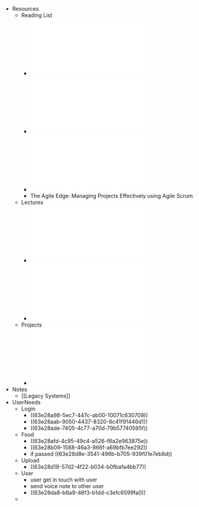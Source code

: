 - Resources
	- Reading List
		- ![Software systems architecture.pdf](../assets/Software_systems_architecture_1675690882326_0.pdf)
		- ![Object-oriented reengineering patterns.pdf](../assets/Object-oriented_reengineering_patterns_1675690890094_0.pdf)
		- ![Working Effectively with Legacy Code.pdf](../assets/Working_Effectively_with_Legacy_Code_1675690900239_0.pdf)
		- The Agile Edge: Managing Projects Effectively using Agile Scrum
	- Lectures
		- ![1_1_Introduction(1).pdf](../assets/1_1_Introduction(1)_1675636442334_0.pdf)
		- ![1_2_LegacySystems.pdf](../assets/1_2_LegacySystems_1675636448532_0.pdf)
	- Projects
		- ![SpareFoodShare.docx.pdf](../assets/SpareFoodShare.docx_1675790974813_0.pdf)
- Notes
	- [[Legacy Systems]]
- UserNeeds
	- Login
		- ((63e28a98-5ec7-447c-ab00-10071c630709))
		- ((63e28aab-9050-4437-8320-8c41f91446d1))
		- ((63e28ade-7405-4c77-a70d-79b57740595f))
	- Food
		- ((63e28afd-4c95-49c4-a526-f6a2e963875e))
		- ((63e28b09-1588-46a3-866f-a69bfb7ee292))
		- if passed ((63e28d8e-3541-499b-b705-939f01e7eb8d))
	- Upload
		- ((63e28d18-57d2-4f22-b034-b0fbafa4bb77))
	- User
		- user get in touch with user
		- send voice note to other user
		- ((63e28da8-b6a9-46f3-b1dd-c3efc6599fa0))
	-